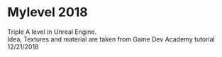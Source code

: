 # Mylevel 2018 
Triple A level in Unreal Engine.                                                                         
Idea, Textures and material are taken from Game Dev Academy tutorial                                                                       
12/21/2018
